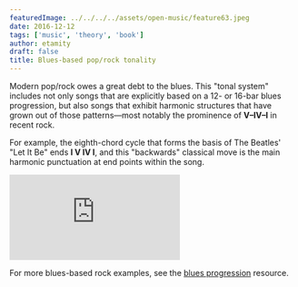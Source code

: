 ```yaml
---
featuredImage: ../../../../assets/open-music/feature63.jpeg
date: 2016-12-12
tags: ['music', 'theory', 'book']
author: etamity
draft: false
title: Blues-based pop/rock tonality
---
```


Modern pop/rock owes a great debt to the blues. This "tonal system" includes not only songs that are explicitly based on a 12- or 16-bar blues progression, but also songs that exhibit harmonic structures that have grown out of those patterns—most notably the prominence of **V–IV–I** in recent rock.

For example, the eighth-chord cycle that forms the basis of The Beatles' "Let It Be" ends **I V IV I**, and this "backwards" classical move is the main harmonic punctuation at end points within the song.

<iframe class="spotify" src="https://embed.spotify.com/?uri=spotify:track:7iN1s7xHE4ifF5povM6A48" frameborder="0" allowtransparency="true"></iframe>

For more blues-based rock examples, see the [blues progression](../popRockHarmony-blues/) resource.